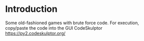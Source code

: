# Introduction

Some old-fashioned games with brute force code. For execution, copy/paste the code into the GUI CodeSkulptor https://py2.codeskulptor.org/ 
